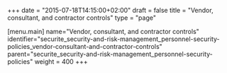 +++
date = "2015-07-18T14:15:00+02:00"
draft = false
title = "Vendor, consultant, and contractor controls"
type = "page"

[menu.main]
name="Vendor, consultant, and contractor controls"
identifier="securite_security-and-risk-management_personnel-security-policies_vendor-consultant-and-contractor-controls"
parent="securite_security-and-risk-management_personnel-security-policies"
weight = 400
+++